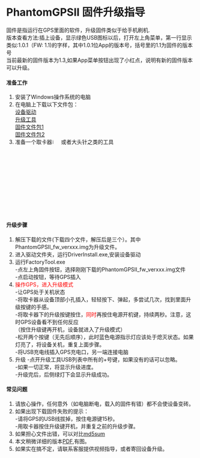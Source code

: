 PhantomGPSII 固件升级指导
====
固件是指运行在GPS里面的软件，升级固件类似于给手机刷机.<br>
版本查看方法:插上设备，显示绿色USB图标以后，打开左上角菜单，第一行显示类似:1.0.1（FW: 1.1)的字样，其中1.0.1位App的版本号，括号里的1.1为固件的版本号<br>
当前最新的固件版本为1.3,如果App菜单按钮出现了小红点，说明有新的固件版本可以升级。
#### 准备工作
1.	安装了Windows操作系统的电脑<br>
2.	在电脑上下载以下文件包：<br>
[设备驱动](http://download.gpsmock.com/firmware/DriverAssitant_v4.6.zip)<br>
[升级工具](http://download.gpsmock.com/firmware/FactoryTool_v1.63.zip)<br>
[固件文件包1](https://down.anqiuzp.cn/data/download.gpsmock.com/firmware/PhantomGPSII_fw_ver1.3.part1.rar)<br>
[固件文件包2](http://download.gpsmock.com/firmware/PhantomGPSII_fw_ver1.3.part2.rar)<br>
3.	准备一个取卡器<img src="http://phantomgps.com/assets/needle.jpg" width="5%" >或者大头针之类的工具<br>
 
#### 升级步骤
1.	解压下载的文件(下载四个文件，解压后是三个）。其中PhantomGPSII_fw_verxxx.img为升级文件。<br>
2.	进入驱动文件夹，运行DriverInstall.exe,安装设备驱动<br>
3.	运行FactoryTool.exe<br>
	-点左上角固件按钮，选择刚刚下载的PhantomGPSII_fw_verxxx.img文件<br>
	-点启动按钮，等待GPS插入<br>
4.	<font  color="red">操作GPS，进入升级模式</font><br>
	-让GPS处于关机状态<br>
	-将取卡器从设备顶部小孔插入，轻轻按下、弹起，多尝试几次，找到里面升级按键的手感。<br>
	-将取卡器下的升级按键按住，<font  color="red">同时</font>再按住电源开机键，持续两秒。注意，这时GPS设备看不到任何反应<br>
	（按住升级键再开机，设备就进入了升级模式）<br>
	-松开两个按键（无先后顺序），此时蓝色电源指示灯应该处于熄灭状态。如果灯亮了，将设备关机，重复上面步骤。<br>
	-将USB充电线插入GPS充电口，另一端连接电脑<br>
5.	升级
	-点开升级工具USB列表中所有的+号键，如果没有的话可以忽略。<br>
	-如果一切正常，将显示升级进度。<br>
	-升级完后，后侧绿灯下会显示升级成功。<br>
 
#### 常见问题
1.	请放心操作，任何意外（如电脑断电，载入的固件有错）都不会使设备变砖。<br>
2.	如果出现下载固件失败的提示：<br>
	-请将GPS的USB线拔掉，按住电源键15秒。<br>
	-用取卡器按住升级键开机，并重复之前的升级步骤。<br>
3.	如果担心文件出错，可以对比[md5sum](http://download.gpsmock.com/firmware/PhantomGPSII_fw_ver1.3_md5.txt)<br>
4.	本文稍微详细的版本[PDF](http://download.gpsmock.com/firmware/PhantomGPSII_fw_upgrade_guide.pdf),有图。<br>
5.	如果实在搞不定，请联系客服提供视频指导，或者寄回设备升级。<br>
